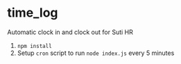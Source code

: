 # time_log
Automatic clock in and clock out for Suti HR

1. ```npm install```
2. Setup ```cron``` script to run ```node index.js``` every 5 minutes
